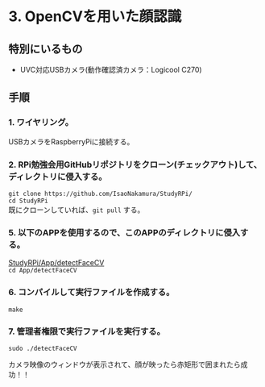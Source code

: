 # 3. OpenCVを用いた顔認識
## 特別にいるもの
* UVC対応USBカメラ(動作確認済カメラ：Logicool C270)

## 手順
### 1. ワイヤリング。
USBカメラをRaspberryPiに接続する。  

### 2. RPi勉強会用GitHubリポジトリをクローン(チェックアウト)して、ディレクトリに侵入する。  
``git clone https://github.com/IsaoNakamura/StudyRPi/``  
``cd StudyRPi``  
  既にクローンしていれば、``git pull`` する。

### 5. 以下のAPPを使用するので、このAPPのディレクトリに侵入する。  
[StudyRPi/App/detectFaceCV](https://github.com/IsaoNakamura/StudyRPi/blob/master/App/detectFaceCV)  
``cd App/detectFaceCV``  

### 6. コンパイルして実行ファイルを作成する。  
``make``  

### 7. 管理者権限で実行ファイルを実行する。  
``sudo ./detectFaceCV``  

カメラ映像のウィンドウが表示されて、顔が映ったら赤矩形で囲まれたら成功！！  